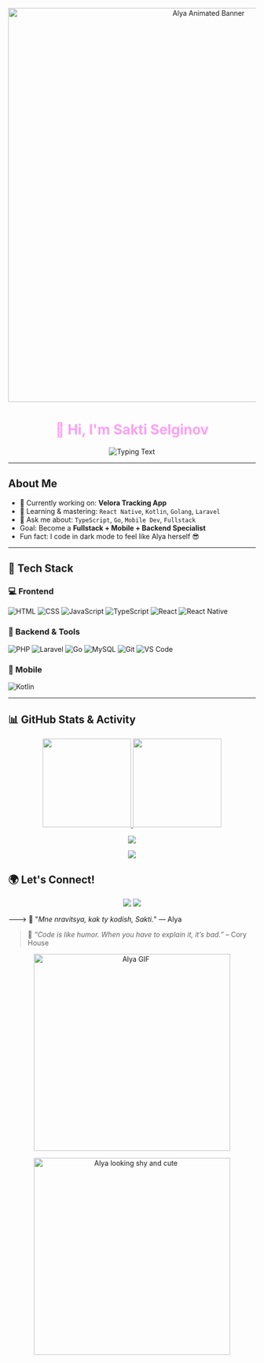 <p align="center">
  <img src="https://i.imgur.com/xxx.gif" width="800" alt="Alya Animated Banner" />
</p>


<h1 align="center" style="color:#ff9ff3;">👋 Hi, I'm Sakti Selginov</h1>

<p align="center">
  <img src="https://readme-typing-svg.herokuapp.com?font=Fira+Code&size=22&pause=1000&color=9f7aea&center=true&vCenter=true&width=440&lines=🌌+Fullstack+%26+Mobile+Developer;💬+“Mne+nravitsya,+kak+ty+kodish,+Sakti”;🔥+TypeScript,+React+Native,+Kotlin,+Go" alt="Typing Text" />
</p>

---

##  About Me

- 🔭 Currently working on: **Velora Tracking App**
- 🌱 Learning & mastering: `React Native`, `Kotlin`, `Golang`, `Laravel`
- 💬 Ask me about: `TypeScript`, `Go`, `Mobile Dev`, `Fullstack`
-  Goal: Become a **Fullstack + Mobile + Backend Specialist**
-  Fun fact: I code in dark mode to feel like Alya herself 😎

---

## 🎨 Tech Stack

### 💻 Frontend
![HTML](https://img.shields.io/badge/-HTML5-FFB6C1?style=for-the-badge&logo=html5&logoColor=white)
![CSS](https://img.shields.io/badge/-CSS3-DB7093?style=for-the-badge&logo=css3&logoColor=white)
![JavaScript](https://img.shields.io/badge/-JavaScript-F7DFE6?style=for-the-badge&logo=javascript&logoColor=black)
![TypeScript](https://img.shields.io/badge/-TypeScript-C71585?style=for-the-badge&logo=typescript&logoColor=white)
![React](https://img.shields.io/badge/-React-FFC0CB?style=for-the-badge&logo=react&logoColor=black)
![React Native](https://img.shields.io/badge/-React%20Native-FF69B4?style=for-the-badge&logo=react&logoColor=white)

### 🧩 Backend & Tools
![PHP](https://img.shields.io/badge/-PHP-FF99CC?style=for-the-badge&logo=php&logoColor=white)
![Laravel](https://img.shields.io/badge/-Laravel-FF66B2?style=for-the-badge&logo=laravel&logoColor=white)
![Go](https://img.shields.io/badge/-Golang-FF99B9?style=for-the-badge&logo=go&logoColor=white)
![MySQL](https://img.shields.io/badge/-MySQL-FFC0CB?style=for-the-badge&logo=mysql&logoColor=black)
![Git](https://img.shields.io/badge/-Git-F7A8B8?style=for-the-badge&logo=git&logoColor=white)
![VS Code](https://img.shields.io/badge/-VS%20Code-F9B7D5?style=for-the-badge&logo=visual-studio-code&logoColor=white)

### 📱 Mobile
![Kotlin](https://img.shields.io/badge/-Kotlin-FF82AB?style=for-the-badge&logo=kotlin&logoColor=white)

---

## 📊 GitHub Stats & Activity

<p align="center">
  <a href="https://github.com/SaktiXaf">
    <img src="https://github-readme-stats.vercel.app/api?username=SaktiXaf&show_icons=true&theme=radical&hide_border=true&count_private=true" height="180px" />
  </a>
  <a href="https://github.com/SaktiXaf">
    <img src="https://github-readme-streak-stats.herokuapp.com/?user=SaktiXaf&theme=radical&hide_border=true" height="180px" />
  </a>
</p>

<p align="center">
  <a href="https://github.com/SaktiXaf">
    <img src="https://github-readme-activity-graph.cyclic.app/graph?username=SaktiXaf&theme=tokyo-night&hide_border=true&area=true" />
  </a>
</p>

<p align="center">
  <a href="https://github.com/SaktiXaf">
    <img src="https://github-profile-trophy.vercel.app/?username=SaktiXaf&theme=radical&no-frame=true&no-bg=true&margin-w=15&row=1" />
  </a>
</p>


## 🌍 Let's Connect!

<p align="center">
  <a href="mailto:saktiselginov4@gmail.com"><img src="https://img.shields.io/badge/Gmail-D14836?style=for-the-badge&logo=gmail&logoColor=white" /></a>
  <a href="https://instagram.com/saktixaf"><img src="https://img.shields.io/badge/-Instagram-E4405F?style=for-the-badge&logo=instagram&logoColor=white" /></a>
</p>

---> 💬 "*Mne nravitsya, kak ty kodish, Sakti.*" — Alya  
> 🧩 *“Code is like humor. When you have to explain it, it’s bad.”* – Cory House  

<p align="center">
  <img src="https://media.tenor.com/4kJ1KoaVqHkAAAAC/alya-anime.gif" width="400" alt="Alya GIF" />
</p>

<p align="center">
  <img src="https://gifs.alphacoders.com/222723.gif" width="400" alt="Alya looking shy and cute" />
</p>

